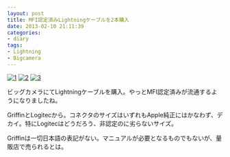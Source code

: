 ```yaml
---
layout: post
title: MFI認定済みLightningケーブルを2本購入
date: 2013-02-10 21:11:39
categories:
- diary
tags:
- Lightning
- Bigcamera
---
```


[![1](http://farm9.staticflickr.com/8098/8461476972_498b6d3867.jpg)](http://www.flickr.com/photos/jun_/8461476972/in/set-72157632734995756)
[![2](http://farm9.staticflickr.com/8508/8460375553_2e3a62793d.jpg)](http://www.flickr.com/photos/jun_/8460375553/in/set-72157632734995756)
[![3](http://farm9.staticflickr.com/8376/8460374739_c35a6ea1a3.jpg)](http://www.flickr.com/photos/jun_/8460374739/in/set-72157632734995756)

ビッグカメラにてLightningケーブルを購入。やっとMFI認定済みが流通するようになりましたね。

GriffinとLogitecから。コネクタのサイズはいずれもApple純正にはかなわず、デカイ。特にLogitecはどうだろう、非認定のに劣らないサイズ。

Griffinは一切日本語の表記がない。マニュアルが必要となるものでもないが、量販店で売られるとは。
